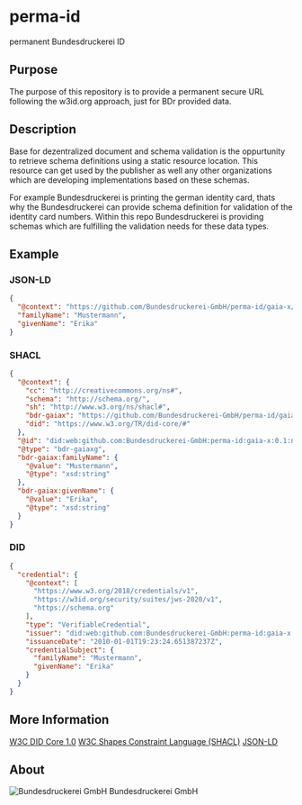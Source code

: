 # perma-id
permanent Bundesdruckerei ID

## Purpose
The purpose of this repository is to provide a permanent secure URL following the w3id.org approach, just for BDr provided data.

## Description
Base for dezentralized document and schema validation is the oppurtunity to retrieve schema definitions using a static resource location. This resource can get used by the publisher as well any other organizations which are developing implementations based on these schemas.

For example Bundesdruckerei is printing the german identity card, thats why the Bundesdruckerei can provide schema definition for validation of the identity card numbers. Within this repo Bundesdruckerei is providing schemas which are fulfilling the validation needs for these data types.

## Example
### JSON-LD
````json
{ 
  "@context": "https://github.com/Bundesdruckerei-GmbH/perma-id/gaia-x/0.1/name",
  "familyName": "Mustermann",
  "givenName": "Erika"
}
````
### SHACL
````json
{
  "@context": {
    "cc": "http://creativecommons.org/ns#",
    "schema": "http://schema.org/",
    "sh": "http://www.w3.org/ns/shacl#",
    "bdr-gaiax": "https://github.com/Bundesdruckerei-GmbH/perma-id/gaia-x/0.1/name-shacl#",
    "did": "https://www.w3.org/TR/did-core/#"
  },
  "@id": "did:web:github.com:Bundesdruckerei-GmbH:perma-id:gaia-x:0.1:name-did",
  "@type": "bdr-gaiaxg",
  "bdr-gaiax:familyName": {
    "@value": "Mustermann",
    "@type": "xsd:string"
  },
  "bdr-gaiax:givenName": {
    "@value": "Erika",
    "@type": "xsd:string"
  }
}
````

### DID
````json
{
  "credential": {
    "@context": [
      "https://www.w3.org/2018/credentials/v1",
      "https://w3id.org/security/suites/jws-2020/v1",
      "https://schema.org"
    ],
    "type": "VerifiableCredential",
    "issuer": "did:web:github.com:Bundesdruckerei-GmbH:perma-id:gaia-x:0.1:name-did",
    "issuanceDate": "2010-01-01T19:23:24.651387237Z",
    "credentialSubject": {
      "familyName": "Mustermann",
      "givenName": "Erika"
    }
  }
}
````
## More Information
[W3C DID Core 1.0](https://www.w3.org/TR/did-core/)
[W3C Shapes Constraint Language (SHACL)](https://www.w3.org/TR/shacl/)
[JSON-LD](https://json-ld.org/)

## About
![Bundesdruckerei GmbH](https://www.bundesdruckerei.de/themes/custom/bdr_bootstrap5/assets/img/bdrgruppe-color.svg) Bundesdruckerei GmbH
